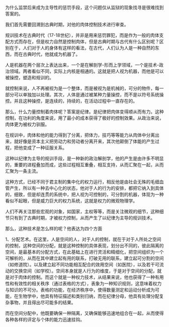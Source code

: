 <p data-pid="Ec3eJQ8k">为什么监禁后来成为主导性的惩罚手段，这个问题仅从监狱的现象找寻是很难找到答案的。</p><p data-pid="UXE1-UBz">我们首先需要回溯到古典时期，对他的肉体控制技术进行审查。</p><p data-pid="ezFynfP3">规训技术在古典时代（17-18世纪），并非是用来惩罚罪犯，而是作为一般的肉体支配方式而存在，但是权力自然是控制肉体，但是古典时期与古代有什么区别呢？区别在于，人们对于人的身体有这样的看法，在古代，人们认为人是一种自然的东西，而在古典时代，他就成为机器了。</p><p data-pid="ehkpEnDK">人是机器在两个层次上表达出来，一个是在解剖学-形而上学领域，一个是技术-政治领域。两者看似不同，实际上内核是相通的。这就是把人视为机器，而他是可以被操控，塑造和规训的。</p><p data-pid="KJ-noq0H">就控制来说，人不再被视为是一个整体，而是被视为是机械的，可分的物件，每一部分可以单独加以处理。其次，人体是通过被某种力量操控，而不是以符号系统操控。并且这种操控，是连续的，持续的，在活动过程中一直存在的。</p><p data-pid="cxXJygpa">那么，什么力量控制着肉体呢？答案是纪律。是纪律把肉体变得顺从而有力。这种控制，在功利的角度来说，用了最小的成本获得了极好的控制效果。从政治来说，肉体更为被权力驯服。</p><p data-pid="T6joJybv">在规训中，肉体和他的能力得到了分离，把体力，技巧等等能力从肉体中分离出来，就好像是资本主义把劳动力和劳动者分离开来，其次他颠倒了体能的产生过程，把他变成了一种征服关系。</p><p data-pid="LWn9nMqN">这种以纪律为主导的规训手段，是一种新的政治解剖学，他的产生是由许多不明显的，重要的进程叠加而成，这些过程相互重叠，相互支持，从而汇聚在一起，从而汇聚为一条主流。</p><p data-pid="HcGLnTnT">这种方式，已经不同于君主制的集中化的权力运行，相反他是由社会无殊的毛细血管产生，所以有一种去中心化的状态，他对于人的行为的安排，都把它纳入到具体的，细致，但是却连贯的系统中，把人视为可控制的，可分割的机器，体现为一种看似不起眼，但是威力巨大的权力系统，这就是权力的微观物理学。</p><p data-pid="AIBU495U">人们不再关注那些宏观的对象，如国家，主权等等，而是关注微观的细节，这种细节只有到了古典时期，才被权力控制，从而产生了以纪律为主导的规训技术。</p><p data-pid="t_UIzJJp">那么，这种技术是怎么样的呢？他表达为四个方面</p><p data-pid="qKrR1ow9">1、分配艺术。在这里，人是空间的人，对于人的控制，就在于对于人所处之空间的控制，这种空间的分配，就是这种控制的具体表现，划分出不同的，彼此隔离的空间，是最基本的分配方式，在此基础上在进行灵活和精细化，把空间组织为一个可解析的，从而在其中建立起有用的联系，打破无用的联系，建立起可分割的空间（如修道院）。以及建立起不同功能相互配合的效用空间（如医院），以及若干可流动的交换空间（如学校）。空间本身就是人行为的维度，于是对于空间的分配，就是对于肉体的控制。而这个就是一种权力技术，从结果来说，他也获得了一种有用性和有效性的相关秩序（通过表格的方式），表象为一种知识规则，这意味着权力与知识的不可分。表格的功能，在经济秩序中，使得数量测定和运动分析成为可能，在生物学中，他具有特征描述和类别归纳，而在纪律分母，他具有处理分配复杂事物，并且得出尽可能多的结果。</p><p data-pid="aU9Ur0f4">而在空间分配中，他既要确保一种隔离，又确保能够迅速地组合在一起，从而使得各种各样的评定与个体的能力迅速挂钩。</p><p></p>